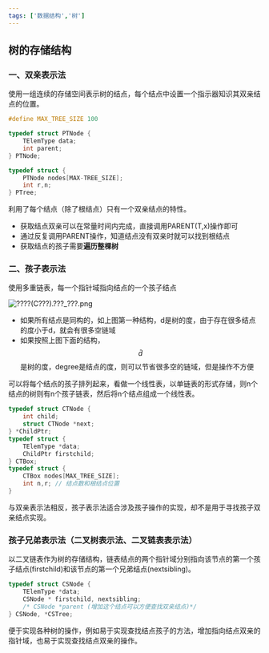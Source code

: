 ```yaml
---
tags: ['数据结构','树']
---
```


## 树的存储结构

### 一、双亲表示法

使用一组连续的存储空间表示树的结点，每个结点中设置一个指示器知识其双亲结点的位置。

```c
#define MAX_TREE_SIZE 100

typedef struct PTNode {
    TElemType data;
    int parent;
} PTNode;

typedef struct {
    PTNode nodes[MAX-TREE_SIZE];
    int r,n;
} PTree;
```
利用了每个结点（除了根结点）只有一个双亲结点的特性。

- 获取结点双亲可以在常量时间内完成，直接调用PARENT(T,x)操作即可
- 通过反复调用PARENT操作，知道结点没有双亲时就可以找到根结点
- 获取结点的孩子需要**遍历整棵树**

### 二、孩子表示法

使用多重链表，每一个指针域指向结点的一个孩子结点

![????(C???).???_???.png](https://i.loli.net/2020/07/28/Lz32Gno1tVEcYNm.png)

- 如果所有结点是同构的，如上图第一种结构，d是树的度，由于存在很多结点的度小于d，就会有很多空链域
- 如果按照上图下面的结构， $$\bar{d}$$ 是树的度，degree是结点的度，则可以节省很多空的链域，但是操作不方便

可以将每个结点的孩子排列起来，看做一个线性表，以单链表的形式存储，则n个结点的树则有n个孩子链表，然后将n个结点组成一个线性表。

```c
typedef struct CTNode {
    int child;
    struct CTNode *next;
} *ChildPtr;
typedef struct {
    TElemType *data;
    ChildPtr firstchild;
} CTBox;
typedef struct {
    CTBox nodes[MAX_TREE_SIZE];
    int n,r; // 结点数和根结点位置
}
```

与双亲表示法相反，孩子表示法适合涉及孩子操作的实现，却不是用于寻找孩子双亲结点实现。

### 孩子兄弟表示法（二叉树表示法、二叉链表表示法）

以二叉链表作为树的存储结构，链表结点的两个指针域分别指向该节点的第一个孩子结点(firstchild)和该节点的第一个兄弟结点(nextsibling)。

```c
typedef struct CSNode {
    TElemType *data;
    CSNode * firstchild, nextsibling;
    /* CSNode *parent (增加这个结点可以方便查找双亲结点)*/
} CSNode, *CSTree;
```

便于实现各种树的操作，例如易于实现查找结点孩子的方法，增加指向结点双亲的指针域，也易于实现查找结点双亲的操作。
